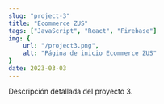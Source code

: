 ```yaml
---
slug: "project-3"
title: "Ecommerce ZUS"
tags: ["JavaScript", "React", "Firebase"]
img: {
    url: "/project3.png",
    alt: "Página de inicio Ecommerce ZUS"
}
date: 2023-03-03
---
```



Descripción detallada del proyecto 3.
